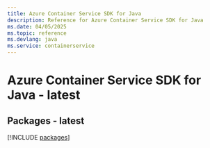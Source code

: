 ```yaml
---
title: Azure Container Service SDK for Java
description: Reference for Azure Container Service SDK for Java
ms.date: 04/05/2025
ms.topic: reference
ms.devlang: java
ms.service: containerservice
---
```

# Azure Container Service SDK for Java - latest
## Packages - latest
[!INCLUDE [packages](container-service-index.md)]